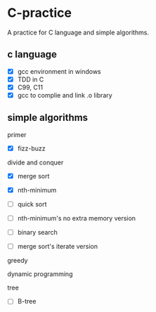 # C-practice
A practice for C language and simple algorithms.

## c language

- [x] gcc environment in windows
- [x] TDD in C
- [x] C99, C11
- [x] gcc to complie and link .o library

## simple algorithms

primer
- [x] fizz-buzz

divide and conquer
- [x] merge sort

- [x] nth-minimum
- [ ] quick sort
- [ ] nth-minimum's no extra memory version

- [ ] binary search

- [ ] merge sort's iterate version

greedy

dynamic programming

tree
- [ ] B-tree